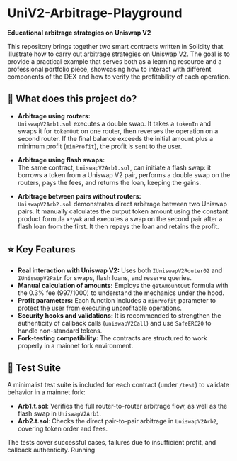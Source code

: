 # UniV2-Arbitrage-Playground

**Educational arbitrage strategies on Uniswap V2**

This repository brings together two smart contracts written in Solidity that illustrate how to carry out arbitrage strategies on Uniswap V2. The goal is to provide a practical example that serves both as a learning resource and a professional portfolio piece, showcasing how to interact with different components of the DEX and how to verify the profitability of each operation.

## 🎯 What does this project do?

- **Arbitrage using routers:**  
  `UniswapV2Arb1.sol` executes a double swap. It takes a `tokenIn` and swaps it for `tokenOut` on one router, then reverses the operation on a second router. If the final balance exceeds the initial amount plus a minimum profit (`minProfit`), the profit is sent to the user.

- **Arbitrage using flash swaps:**  
  The same contract, `UniswapV2Arb1.sol`, can initiate a flash swap: it borrows a token from a Uniswap V2 pair, performs a double swap on the routers, pays the fees, and returns the loan, keeping the gains.

- **Arbitrage between pairs without routers:**  
  `UniswapV2Arb2.sol` demonstrates direct arbitrage between two Uniswap pairs. It manually calculates the output token amount using the constant product formula `x*y=k` and executes a swap on the second pair after a flash loan from the first. It then repays the loan and retains the profit.

## ⭐ Key Features

- **Real interaction with Uniswap V2:** Uses both `IUniswapV2Router02` and `IUniswapV2Pair` for swaps, flash loans, and reserve queries.  
- **Manual calculation of amounts:** Employs the `getAmountOut` formula with the 0.3% fee (997/1000) to understand the mechanics under the hood.  
- **Profit parameters:** Each function includes a `minProfit` parameter to protect the user from executing unprofitable operations.  
- **Security hooks and validations:** It is recommended to strengthen the authenticity of callback calls (`uniswapV2Call`) and use `SafeERC20` to handle non-standard tokens.  
- **Fork-testing compatibility:** The contracts are structured to work properly in a mainnet fork environment.  

## 🧪 Test Suite

A minimalist test suite is included for each contract (under `/test`) to validate behavior in a mainnet fork:

- **Arb1.t.sol**: Verifies the full router-to-router arbitrage flow, as well as the flash swap in `UniswapV2Arb1`.  
- **Arb2.t.sol**: Checks the direct pair-to-pair arbitrage in `UniswapV2Arb2`, covering token order and fees.  

The tests cover successful cases, failures due to insufficient profit, and callback authenticity. Running